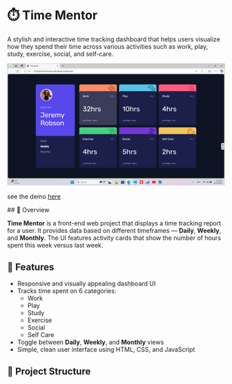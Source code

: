 # ⏱️ Time Mentor

A stylish and interactive time tracking dashboard that helps users visualize how they spend their time across various activities such as work, play, study, exercise, social, and self-care.

<img src="./assets/images/Screenshot (5).png">
<p>see the demo <a href="https://amir-mirzakhani.github.io/time-dashboard/">here</a></p>
## 📌 Overview

**Time Mentor** is a front-end web project that displays a time tracking report for a user. It provides data based on different timeframes — **Daily**, **Weekly**, and **Monthly**. The UI features activity cards that show the number of hours spent this week versus last week.

## 🚀 Features

- Responsive and visually appealing dashboard UI
- Tracks time spent on 6 categories:
  - Work
  - Play
  - Study
  - Exercise
  - Social
  - Self Care
- Toggle between **Daily**, **Weekly**, and **Monthly** views
- Simple, clean user interface using HTML, CSS, and JavaScript

## 📂 Project Structure
